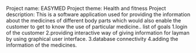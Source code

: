 Project name: EASYMED
Project theme: Health and fitness
Project description: This is a software application used for providing the information about the medicines of different body parts which would also enable the customer to get to know the use of particular medicine..
list of goals
1.login of the customer
2.providing interactive way of giving information for layman by using graphical user interface.
3.database connectivity 
4.adding the information of the medicines.
